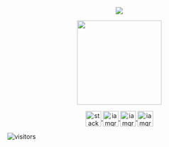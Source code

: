 <p align="center">
  <img align="center" src="https://github-readme-stats.vercel.app/api?username=iamgrodrigues&show_icons=true&theme=dracula">
</p>

<p align="center">
  <img align="center" height="190" src="https://github-readme-stats.anuraghazra1.vercel.app/api/top-langs/?username=iamgrodrigues&layout=compact&theme=dracula" />
</p>

<p align="center">  
  <a href="https://stackoverflow.com/users/14347023/iamgrodrigues" target="_blank">
    <img align="center" src="https://cdn.jsdelivr.net/npm/simple-icons@3.0.1/icons/stackoverflow.svg" alt="stackoverflow" height="35" width="35" />
  </a>  
  <a href="https://twitter.com/iamgrodrigues" target="blank">
    <img align="center" src="https://cdn.jsdelivr.net/npm/simple-icons@3.0.1/icons/twitter.svg" alt="iamgrodrigues" height="35" width="35" />
  </a>
  <a href="https://linkedin.com/in/iamgrodrigues" target="blank">
    <img align="center" src="https://cdn.jsdelivr.net/npm/simple-icons@3.0.1/icons/linkedin.svg" alt="iamgrodrigues" height="35" width="35" />
  </a>
  
  <a href="https://www.instagram.com/iamgrodrigues" target="blank">
    <img align="center" src="https://cdn.jsdelivr.net/npm/simple-icons@3.0.1/icons/instagram.svg" alt="iamgrodrigues" height="35" width="35" />
  </a>
</p>

![visitors](https://visitor-badge.glitch.me/badge?page_id=iamgrodrigues)
